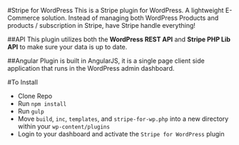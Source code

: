 #Stripe for WordPress
This is a Stripe plugin for WordPress. A lightweight E-Commerce solution. Instead of managing both WordPress Products and products / subscription in Stripe, have Stripe handle everything!

##API
This plugin utilizes both the __WordPress REST API__ and __Stripe PHP Lib API__ to make sure your data is up to date.

##Angular
Plugin is built in AngularJS, it is a single page client side application that runs in the WordPress admin dashboard.

#To Install
 + Clone Repo
 + Run `npm install`
 + Run `gulp`
 + Move `build`, `inc`, `templates`, and `stripe-for-wp.php` into a new directory within your `wp-content/plugins`
 + Login to your dashboard and activate the `Stripe for WordPress` plugin